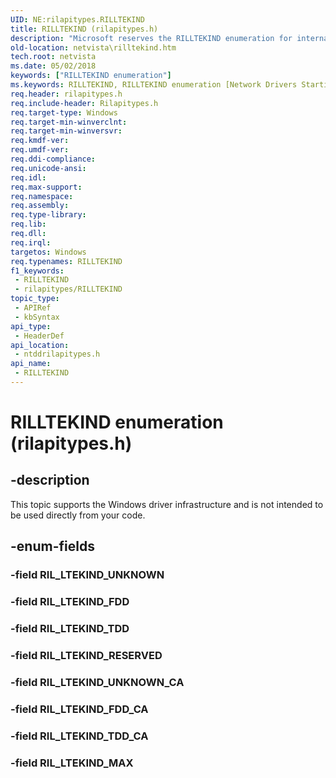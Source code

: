 ```yaml
---
UID: NE:rilapitypes.RILLTEKIND
title: RILLTEKIND (rilapitypes.h)
description: "Microsoft reserves the RILLTEKIND enumeration for internal use only. Don't use this enumeration in your code."
old-location: netvista\rilltekind.htm
tech.root: netvista
ms.date: 05/02/2018
keywords: ["RILLTEKIND enumeration"]
ms.keywords: RILLTEKIND, RILLTEKIND enumeration [Network Drivers Starting with Windows Vista], RIL_LTEKIND_FDD, RIL_LTEKIND_FDD_CA, RIL_LTEKIND_MAX, RIL_LTEKIND_RESERVED, RIL_LTEKIND_TDD, RIL_LTEKIND_TDD_CA, RIL_LTEKIND_UNKNOWN_CA, netvista.rilltekind, ntddrilapitypes/RILLTEKIND, ntddrilapitypes/RIL_LTEKIND_FDD, ntddrilapitypes/RIL_LTEKIND_FDD_CA, ntddrilapitypes/RIL_LTEKIND_MAX, ntddrilapitypes/RIL_LTEKIND_RESERVED, ntddrilapitypes/RIL_LTEKIND_TDD, ntddrilapitypes/RIL_LTEKIND_TDD_CA, ntddrilapitypes/RIL_LTEKIND_UNKNOWN_CA
req.header: rilapitypes.h
req.include-header: Rilapitypes.h
req.target-type: Windows
req.target-min-winverclnt: 
req.target-min-winversvr: 
req.kmdf-ver: 
req.umdf-ver: 
req.ddi-compliance: 
req.unicode-ansi: 
req.idl: 
req.max-support: 
req.namespace: 
req.assembly: 
req.type-library: 
req.lib: 
req.dll: 
req.irql: 
targetos: Windows
req.typenames: RILLTEKIND
f1_keywords:
 - RILLTEKIND
 - rilapitypes/RILLTEKIND
topic_type:
 - APIRef
 - kbSyntax
api_type:
 - HeaderDef
api_location:
 - ntddrilapitypes.h
api_name:
 - RILLTEKIND
---
```


# RILLTEKIND enumeration (rilapitypes.h)


## -description

This topic supports the Windows driver infrastructure and is not intended to be used directly from your code.

## -enum-fields

### -field RIL_LTEKIND_UNKNOWN

### -field RIL_LTEKIND_FDD

### -field RIL_LTEKIND_TDD

### -field RIL_LTEKIND_RESERVED

### -field RIL_LTEKIND_UNKNOWN_CA

### -field RIL_LTEKIND_FDD_CA

### -field RIL_LTEKIND_TDD_CA

### -field RIL_LTEKIND_MAX

